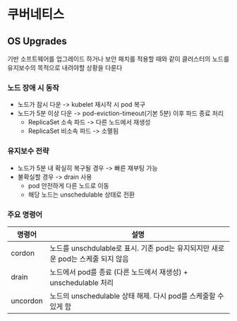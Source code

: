 # 쿠버네티스

## OS Upgrades
기반 소프트웨어를 업그레이드 하거나 보안 패치를 적용할 때와 같이 클러스터의 노드를 유지보수의 목적으로 내려야할 상황을 다룬다

### 노드 장애 시 동작
- 노드가 잠시 다운 -> kubelet 재시작 시 pod 복구
- 노드가 5분 이상 다운 -> pod-eviction-timeout(기본 5분) 이후 파드 종료 처리
  - ReplicaSet 소속 파드 -> 다른 노드에서 재생성
  - ReplicaSet 비소속 파드 -> 소멸됨

### 유지보수 전략
- 노드가 5분 내 확실히 복구될 경우 -> 빠른 재부팅 가능
- 불확실할 경우 -> drain 사용
  - pod 안전하게 다른 노드로 이동
  - 해당 노드는 unschedulable 상태로 전환

### 주요 명령어
| 명령어 | 설명 |
|-------|---------|
| cordon | 노드를 unschdulable로 표시. 기존 pod는 유지되지만 새로운 pod는 스케줄 되지 않음 |
| drain | 노드에서 pod를 종료 (다른 노드에서 재생성) + unschedulable 처리 |
| uncordon | 노드의 unschedulable 상태 해제. 다시 pod를 스케줄할 수 있게 함|